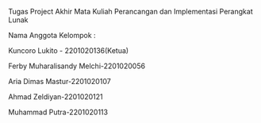 Tugas Project Akhir Mata Kuliah Perancangan dan Implementasi Perangkat Lunak

Nama Anggota Kelompok :

Kuncoro Lukito - 2201020136(Ketua)

Ferby Muharalisandy Melchi-2201020056

Aria Dimas Mastur-2201020107

Ahmad Zeldiyan-2201020121

Muhammad Putra-2201020113

